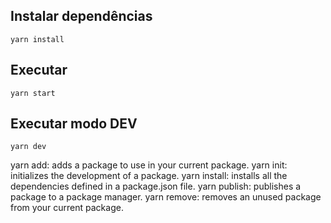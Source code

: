 
## Instalar dependências
`yarn install`

## Executar
`yarn start`

## Executar modo DEV
`yarn dev`

yarn add: adds a package to use in your current package.
yarn init: initializes the development of a package.
yarn install: installs all the dependencies defined in a package.json file.
yarn publish: publishes a package to a package manager.
yarn remove: removes an unused package from your current package.